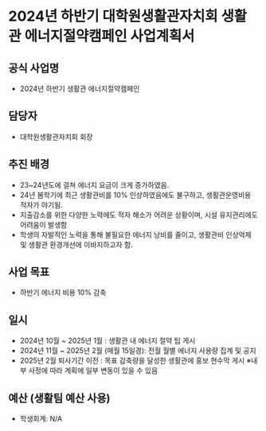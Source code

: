 2024년 하반기 대학원생활관자치회 생활관 에너지절약캠페인 사업계획서
===

## 공식 사업명
- 2024년 하반기 생활관 에너지절약캠페인

## 담당자
- 대학원생활관자치회 회장

## 추진 배경
- 23~24년도에 걸쳐 에너지 요금이 크게 증가하였음.
- 24년 봄학기에 최근 생활관비를 10% 인상하였음에도 불구하고, 생활관운영비용 적자가 야기됨.
- 지출감소를 위한 다양한 노력에도 적자 해소가 어려운 상황이며, 시설 유지관리에도 어려움이 발생함
- 학생의 자발적인 노력을 통해 불필요한 에너지 낭비를 줄이고, 생활관비 인상억제 및 생활관 환경개선에 이바지하고자 함.

## 사업 목표
- 하반기 에너지 비용 10% 감축

## 일시
- 2024년 10월 ~ 2025년 1월 : 생활관 내 에너지 절약 팁 게시
- 2024년 11월 ~ 2025년 2월 (매월 15일경): 전월 월별 에너지 사용량 집계 및 공지
- 2025년 2월 퇴사기간 이전 : 목표 감축량을 달성한 생활관에 홍보 현수막 게시
※내부 사정에 따라 계획에 일부 변동이 있을 수 있음

## 예산 (생활팀 예산 사용)
- 학생회계: N/A

